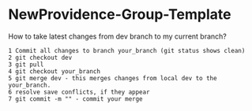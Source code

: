 # NewProvidence-Group-Template
  
  How to take latest changes from dev branch to my current branch?
    
    1 Commit all changes to branch your_branch (git status shows clean)
    2 git checkout dev
    3 git pull 
    4 git checkout your_branch
    5 git merge dev - this merges changes from local dev to the your_branch.
    6 resolve save conflicts, if they appear
    7 git commit -m "" - commit your merge
